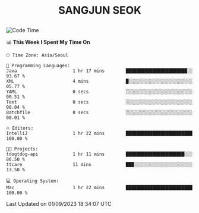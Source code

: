 <h1>
 <p align="center">
   SANGJUN SEOK
 </p>
</h1>

<!--START_SECTION:waka-->
![Code Time](http://img.shields.io/badge/Code%20Time-2%2C814%20hrs%205%20mins-blue)

📊 **This Week I Spent My Time On** 

```text
🕑︎ Time Zone: Asia/Seoul

💬 Programming Languages: 
Java                     1 hr 17 mins        ███████████████████████░░   93.67 % 
XML                      4 mins              █░░░░░░░░░░░░░░░░░░░░░░░░   05.77 % 
YAML                     0 secs              ░░░░░░░░░░░░░░░░░░░░░░░░░   00.51 % 
Text                     0 secs              ░░░░░░░░░░░░░░░░░░░░░░░░░   00.04 % 
Batchfile                0 secs              ░░░░░░░░░░░░░░░░░░░░░░░░░   00.01 % 

🔥 Editors: 
IntelliJ                 1 hr 22 mins        █████████████████████████   100.00 % 

🐱‍💻 Projects: 
tdogtdog-api             1 hr 11 mins        ██████████████████████░░░   86.50 % 
ttcare                   11 mins             ███░░░░░░░░░░░░░░░░░░░░░░   13.50 % 

💻 Operating System: 
Mac                      1 hr 22 mins        █████████████████████████   100.00 % 
```


 Last Updated on 01/09/2023 18:34:07 UTC
<!--END_SECTION:waka-->
